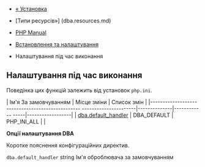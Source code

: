 - [« Установка](dba.installation.md)
- [Типи ресурсів»] (dba.resources.md)

- [PHP Manual](index.md)
- [Встановлення та налаштування](dba.setup.md)
- Налаштування під час виконання

## Налаштування під час виконання

Поведінка цих функцій залежить від установок `php.ini`.

| Ім'я За замовчуванням | Місце зміни | Список змін |
|------------------------------------------------- ----------------------|--------------|------------ -----|------------------|
| [dba.default_handler](dba.configuration.md#ini.dba.default_handler) | DBA_DEFAULT | PHP_INI_ALL | |

**Опції налаштування DBA**

Коротке пояснення конфігураційних директив.

`dba.default_handler` string
Ім'я оброблювача за замовчуванням
